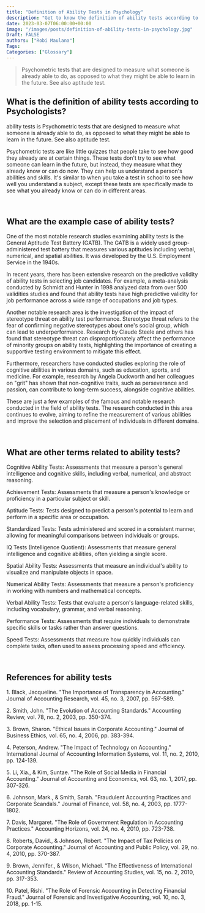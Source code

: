 ```yaml
---
title: "Definition of Ability Tests in Psychology"
description: "Get to know the definition of ability tests according to psychologists."
date: 2023-03-07T06:00:00+00:00
image: "/images/posts/definition-of-ability-tests-in-psychology.jpg"
Draft: FALSE
authors: ["Robi Maulana"]
Tags: 
Categories: ["Glossary"]
---
```






> Psychometric tests that are designed to measure what someone is already able to do, as opposed to what they might be able to learn in the future. See also aptitude test.

## What is the definition of ability tests according to Psychologists?

ability tests is Psychometric tests that are designed to measure what someone is already able to do, as opposed to what they might be able to learn in the future. See also aptitude test.

Psychometric tests are like little quizzes that people take to see how good they already are at certain things. These tests don't try to see what someone can learn in the future, but instead, they measure what they already know or can do now. They can help us understand a person's abilities and skills. It's similar to when you take a test in school to see how well you understand a subject, except these tests are specifically made to see what you already know or can do in different areas.

 

## What are the example case of ability tests?

One of the most notable research studies examining ability tests is the General Aptitude Test Battery (GATB). The GATB is a widely used group-administered test battery that measures various aptitudes including verbal, numerical, and spatial abilities. It was developed by the U.S. Employment Service in the 1940s.

In recent years, there has been extensive research on the predictive validity of ability tests in selecting job candidates. For example, a meta-analysis conducted by Schmidt and Hunter in 1998 analyzed data from over 500 validities studies and found that ability tests have high predictive validity for job performance across a wide range of occupations and job types.

Another notable research area is the investigation of the impact of stereotype threat on ability test performance. Stereotype threat refers to the fear of confirming negative stereotypes about one's social group, which can lead to underperformance. Research by Claude Steele and others has found that stereotype threat can disproportionately affect the performance of minority groups on ability tests, highlighting the importance of creating a supportive testing environment to mitigate this effect.

Furthermore, researchers have conducted studies exploring the role of cognitive abilities in various domains, such as education, sports, and medicine. For example, research by Angela Duckworth and her colleagues on "grit" has shown that non-cognitive traits, such as perseverance and passion, can contribute to long-term success, alongside cognitive abilities.

These are just a few examples of the famous and notable research conducted in the field of ability tests. The research conducted in this area continues to evolve, aiming to refine the measurement of various abilities and improve the selection and placement of individuals in different domains.

 

## What are other terms related to ability tests?

Cognitive Ability Tests: Assessments that measure a person's general intelligence and cognitive skills, including verbal, numerical, and abstract reasoning.

Achievement Tests: Assessments that measure a person's knowledge or proficiency in a particular subject or skill.

Aptitude Tests: Tests designed to predict a person's potential to learn and perform in a specific area or occupation.

Standardized Tests: Tests administered and scored in a consistent manner, allowing for meaningful comparisons between individuals or groups.

IQ Tests (Intelligence Quotient): Assessments that measure general intelligence and cognitive abilities, often yielding a single score.

Spatial Ability Tests: Assessments that measure an individual's ability to visualize and manipulate objects in space.

Numerical Ability Tests: Assessments that measure a person's proficiency in working with numbers and mathematical concepts.

Verbal Ability Tests: Tests that evaluate a person's language-related skills, including vocabulary, grammar, and verbal reasoning.

Performance Tests: Assessments that require individuals to demonstrate specific skills or tasks rather than answer questions.

Speed Tests: Assessments that measure how quickly individuals can complete tasks, often used to assess processing speed and efficiency.

 

## References for ability tests

1\. Black, Jacqueline. "The Importance of Transparency in Accounting." Journal of Accounting Research, vol. 45, no. 3, 2007, pp. 567-589.

2\. Smith, John. "The Evolution of Accounting Standards." Accounting Review, vol. 78, no. 2, 2003, pp. 350-374.

3\. Brown, Sharon. "Ethical Issues in Corporate Accounting." Journal of Business Ethics, vol. 65, no. 4, 2006, pp. 383-394.

4\. Peterson, Andrew. "The Impact of Technology on Accounting." International Journal of Accounting Information Systems, vol. 11, no. 2, 2010, pp. 124-139.

5\. Li, Xia., & Kim, Suntae. "The Role of Social Media in Financial Accounting." Journal of Accounting and Economics, vol. 63, no. 1, 2017, pp. 307-326.

6\. Johnson, Mark., & Smith, Sarah. "Fraudulent Accounting Practices and Corporate Scandals." Journal of Finance, vol. 58, no. 4, 2003, pp. 1777-1802.

7\. Davis, Margaret. "The Role of Government Regulation in Accounting Practices." Accounting Horizons, vol. 24, no. 4, 2010, pp. 723-738.

8\. Roberts, David., & Johnson, Robert. "The Impact of Tax Policies on Corporate Accounting." Journal of Accounting and Public Policy, vol. 29, no. 4, 2010, pp. 370-387.

9\. Brown, Jennifer., & Wilson, Michael. "The Effectiveness of International Accounting Standards." Review of Accounting Studies, vol. 15, no. 2, 2010, pp. 317-353.

10\. Patel, Rishi. "The Role of Forensic Accounting in Detecting Financial Fraud." Journal of Forensic and Investigative Accounting, vol. 10, no. 3, 2018, pp. 1-15.
